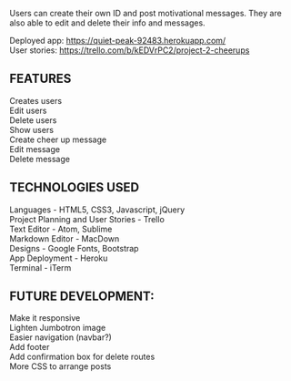 Users can create their own ID and post motivational messages. They are also able to edit and delete their info and messages. 

Deployed app: https://quiet-peak-92483.herokuapp.com/<br>
User stories: https://trello.com/b/kEDVrPC2/project-2-cheerups

## FEATURES
Creates users<br>
Edit users<br>
Delete users<br>
Show users<br>
Create cheer up message<br>
Edit message<br>
Delete message

## TECHNOLOGIES USED
Languages - HTML5, CSS3, Javascript, jQuery<br>
Project Planning and User Stories - Trello<br>
Text Editor - Atom, Sublime<br>
Markdown Editor - MacDown<br>
Designs - Google Fonts, Bootstrap<br>
App Deployment - Heroku<br>
Terminal - iTerm


## FUTURE DEVELOPMENT:
Make it responsive<br>
Lighten Jumbotron image<br>
Easier navigation (navbar?)<br>
Add footer<br>
Add confirmation box for delete routes<br>
More CSS to arrange posts<br>

